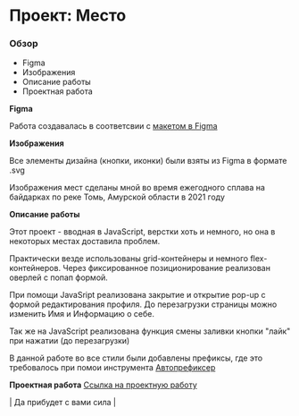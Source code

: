 # Проект: Место

### Обзор

* Figma
* Изображения
* Описание работы
* Проектная работа

**Figma**

Работа создавалась в соответсвии с [макетом в Figma](https://www.figma.com/file/2cn9N9jSkmxD84oJik7xL7/JavaScript.-Sprint-4?node-id=0%3A1)

**Изображения**

Все элементы дизайна (кнопки, иконки) были взяты из Figma в формате .svg

Изображения мест сделаны мной во время ежегодного сплава на байдарках по реке Томь, Амурской области в 2021 году

**Описание работы**

Этот проект - вводная в JavaScript, верстки хоть и немного, но она в некоторых местах доставила проблем.

Практически везде использованы grid-контейнеры и немного flex-контейнеров. Через фиксированное позиционирование реализован оверлей с попап формой.

При помощи JavaSript реализована закрытие и открытие pop-up с формой редактирования профиля. До перезагрузки страницы можно изменить Имя и Информацию о себе.

Так же на JavaScript реализована функция смены заливки кнопки "лайк" при нажатии (до перезагрузки)

В данной работе во все стили были добавлены префиксы, где это требовалось при помои инструмента [Автопрефиксер](https://autoprefixer.github.io/)

**Проектная работа**
[Ссылка на проектную работу](https://silentvampr.github.io/mesto/)

| Да прибудет с вами сила |
